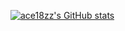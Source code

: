 [![ace18zz's GitHub stats](https://github-readme-stats.vercel.app/api?username=ace18zz)](https://github.com/anuraghazra/github-readme-stats)
